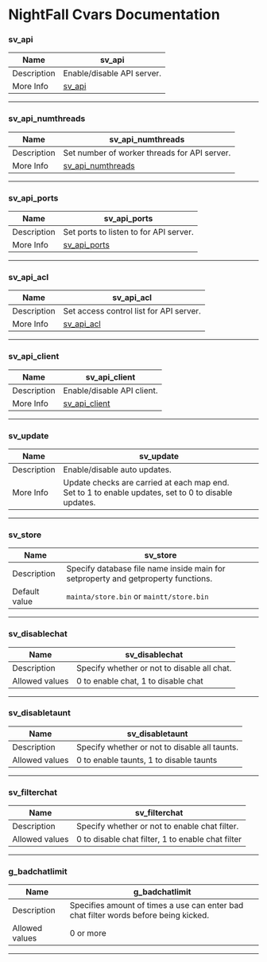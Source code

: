 

# NightFall Cvars Documentation

### sv_api
| Name | sv_api |
|--|--|
| Description | Enable/disable API server. |
| More Info | [sv_api](api_server.md#sv_api)|
---
### sv_api_numthreads
| Name | sv_api_numthreads |
|--|--|
| Description | Set number of worker threads for API server. |
| More Info | [sv_api_numthreads](api_server.md#sv_api_numthreads)|
---
### sv_api_ports
| Name | sv_api_ports |
|--|--|
| Description | Set ports to listen to for API server. |
| More Info | [sv_api_ports](api_server.md#sv_api_ports)|
---
### sv_api_acl
| Name | sv_api_acl |
|--|--|
| Description | Set access control list for API server. |
| More Info | [sv_api_acl](api_server.md#sv_api_acl)|
---
### sv_api_client
| Name | sv_api_client |
|--|--|
| Description | Enable/disable API client. |
| More Info | [sv_api_client](api_client.md#sv_api_client)|
---
### sv_update
| Name | sv_update |
|--|--|
| Description | Enable/disable auto updates. |
| More Info | Update checks are carried at each map end.<br> Set to 1 to enable updates, set to 0 to disable updates. |
---
### sv_store
| Name | sv_store |
|--|--|
| Description | Specify database file name inside main for setproperty and getproperty functions. |
| Default value | `mainta/store.bin` or `maintt/store.bin` |
---
### sv_disablechat
| Name | sv_disablechat |
|--|--|
| Description | Specify whether or not to disable all chat. |
| Allowed values | 0 to enable chat, 1 to disable chat |
---
### sv_disabletaunt
| Name | sv_disabletaunt |
|--|--|
| Description | Specify whether or not to disable all taunts. |
| Allowed values | 0 to enable taunts, 1 to disable taunts |
---
### sv_filterchat
| Name | sv_filterchat |
|--|--|
| Description | Specify whether or not to enable chat filter. |
| Allowed values | 0 to disable chat filter, 1 to enable chat filter |
---
### g_badchatlimit
| Name | g_badchatlimit |
|--|--|
| Description | Specifies amount of times a use can enter bad chat filter words before being kicked. |
| Allowed values | 0 or more |
---
